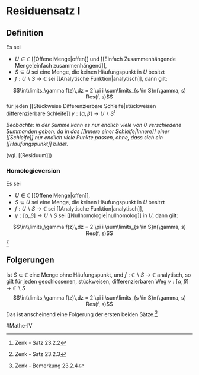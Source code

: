# Residuensatz I
## Definition
Es sei 
- $U \in \mathbb{C}$ [[Offene Menge|offen]] und [[Einfach Zusammenhängende Menge|einfach zusammenhängend]], 
- $S \subseteq U$ sei eine Menge, die keinen Häufungspunkt in $U$ besitzt
- $f:U \backslash S \to \mathbb{C}$ sei [[Analytische Funktion|analytisch]], dann gilt:

$$\int\limits_\gamma f(z)\,dz = 2 \pi i \sum\limits_{s \in S}n(\gamma, s) Res(f, s)$$ für jeden [[Stückweise Differenzierbare Schleife|stückweisen differenzierbare Schleife]] $\gamma: [\alpha, \beta] \to U \backslash S$[^1]

*Beobachte: in der Summe kann es nur endlich viele von 0 verschiedene Summanden geben, da in das [[Innere einer Schleife|Innere]] einer [[Schleife]] nur endlich viele Punkte passen, ohne, dass sich ein [[Häufungspunkt]] bildet.*

(vgl. [[Residuum]])

### Homologieversion
Es sei 
- $U \in \mathbb{C}$ [[Offene Menge|offen]], 
- $S \subseteq U$ sei eine Menge, die keinen Häufungspunkt in $U$ besitzt
- $f:U \backslash S \to \mathbb{C}$ sei [[Analytische Funktion|analytisch]],
- $\gamma: [\alpha, \beta] \to U \backslash S$ sei [[Nullhomologie|nullhomolog]] in $U$, dann gilt:

$$\int\limits_\gamma f(z)\,dz = 2 \pi i \sum\limits_{s \in S}n(\gamma, s) Res(f, s)$$[^2]



## Folgerungen
Ist $S \subset \mathbb{C}$ eine Menge ohne Häufungspunkt, und $f: \mathbb{C}\backslash S \to \mathbb{C}$ analytisch, so gilt für jeden geschlossenen, stückweisen, differenzierbaren Weg $\gamma:[\alpha, \beta] \to \mathbb{C}\backslash S$
$$\int\limits_\gamma f(z)\,dz = 2 \pi i \sum\limits_{s \in S}n(\gamma, s) Res(f, s)$$ Das ist anscheinend eine Folgerung der ersten beiden Sätze.[^3]

#Mathe-IV 

[^1]: Zenk - Satz 23.2.2
[^2]: Zenk - Satz 23.2.3
[^3]: Zenk - Bemerkung 23.2.4